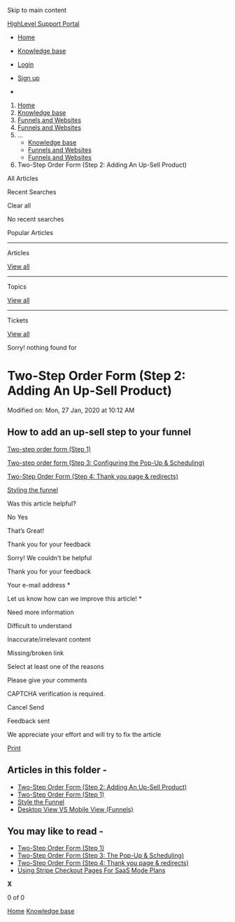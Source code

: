 Skip to main content

[ HighLevel Support Portal ](https://help.gohighlevel.com)

  * [ Home ](/support/home)
  * [ Knowledge base ](/support/solutions)

  * [Login](/support/login)
  * [Sign up](/support/signup)
  * 

  1. [Home](/support/home)
  2. [Knowledge base](/support/solutions)
  3. [Funnels and Websites](/support/solutions/155000000128)
  4. [Funnels and Websites](/support/solutions/folders/48000666011)
  5. ... 
     * [Knowledge base](/support/solutions)
     * [Funnels and Websites](/support/solutions/155000000128)
     * [Funnels and Websites](/support/solutions/folders/48000666011)
  6. Two-Step Order Form (Step 2: Adding An Up-Sell Product)

All  Articles 

Recent Searches

Clear all

No recent searches

Popular Articles

* * *

Articles

[View all](/support/search/solutions)

* * *

Topics

[View all](/support/search/topics)

* * *

Tickets

[View all](/support/search/tickets)

Sorry! nothing found for   

# Two-Step Order Form (Step 2: Adding An Up-Sell Product)

Modified on: Mon, 27 Jan, 2020 at 10:12 AM

## How to add an up-sell step to your funnel

[Two-step order form (Step 1)](https://gohighlevelassist.freshdesk.com/support/solutions/articles/48000980307-two-step-order-form-step-1-)

[Two-step order form (Step 3: Configuring the Pop-Up & Scheduling)](https://gohighlevelassist.freshdesk.com/support/solutions/articles/48000985178-two-step-order-form-step-3-the-pop-up-scheduling-)

[Two-Step Order Form (Step 4: Thank you page & redirects)](https://gohighlevelassist.freshdesk.com/support/solutions/articles/48000985183-two-step-order-form-step-4-thank-you-page-redirects-)

[Styling the funnel](https://gohighlevelassist.freshdesk.com/support/solutions/articles/48000980309-style-the-funnel)

Was this article helpful?

No  Yes 

That’s Great!

Thank you for your feedback

Sorry! We couldn't be helpful

Thank you for your feedback

Your e-mail address *

Let us know how can we improve this article! *

Need more information 

Difficult to understand 

Inaccurate/irrelevant content 

Missing/broken link 

Select at least one of the reasons 

Please give your comments 

CAPTCHA verification is required. 

Cancel  Send 

Feedback sent

We appreciate your effort and will try to fix the article

[Print](javascript:print\(\))

## Articles in this folder -

  * [Two-Step Order Form (Step 2: Adding An Up-Sell Product)](/support/solutions/articles/48000980306-two-step-order-form-step-2-adding-an-up-sell-product-)
  * [Two-Step Order Form (Step 1)](/support/solutions/articles/48000980307-two-step-order-form-step-1-)
  * [Style the Funnel](/support/solutions/articles/48000980309-style-the-funnel)
  * [Desktop View VS Mobile View (Funnels)](/support/solutions/articles/48000980310-desktop-view-vs-mobile-view-funnels-)

## You may like to read -

  * [Two-Step Order Form (Step 1)](/support/solutions/articles/48000980307-two-step-order-form-step-1-)
  * [Two-Step Order Form (Step 3: The Pop-Up & Scheduling)](/support/solutions/articles/48000985178-two-step-order-form-step-3-the-pop-up-scheduling-)
  * [Two-Step Order Form (Step 4: Thank you page & redirects)](/support/solutions/articles/48000985183-two-step-order-form-step-4-thank-you-page-redirects-)
  * [Using Stripe Checkout Pages For SaaS Mode Plans](/support/solutions/articles/48001187056-using-stripe-checkout-pages-for-saas-mode-plans)

**X**

0 of 0 []()

[Home](/support/home) [Knowledge base](/support/solutions)
